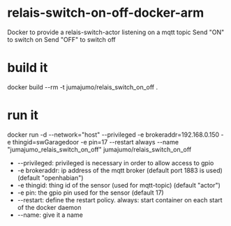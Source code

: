 # relais-switch-on-off-docker-arm
Docker to provide a relais-switch-actor listening on a mqtt topic
Send "ON" to switch on
Send "OFF" to switch off

# build it 
docker build --rm -t jumajumo/relais_switch_on_off .

# run it
docker run -d --network="host" --privileged -e brokeraddr=192.168.0.150 -e thingid=swGaragedoor -e pin=17 --restart always --name "jumajumo_relais_switch_on_off" jumajumo/relais_switch_on_off

- --privileged: privileged is necessary in order to allow access to gpio
- -e brokeraddr: ip address of the mqtt broker (default port 1883 is used) (default "openhabian")
- -e thingid: thing id of the sensor (used for mqtt-topic) (default "actor")
- -e pin: the gpio pin used for the sensor (default 17)
- --restart: define the restart policy. always: start container on each start of the docker daemon
- --name: give it a name
